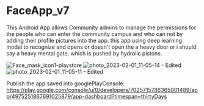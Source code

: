 # FaceApp_v7
This Android App allows Community admins to manage the permissions for the people who can enter the community campus and who can not
by adding their profile pictures into the app. this app using deep learning model to recognize and opens or doesn't open the a heavy door or i should 
say a heavy mental gate, which is pushed by hydrolic pistons.

![Face_mask_icon1-playstore](https://user-images.githubusercontent.com/22115102/215980525-575cf4c7-6a26-4785-9798-676887e791c0.png)
![photo_2023-02-01_11-05-14 - Edited](https://user-images.githubusercontent.com/22115102/215981123-4c6df315-42ac-449b-96e4-2cbd5f92ba40.png)
![photo_2023-02-01_11-05-11 - Edited](https://user-images.githubusercontent.com/22115102/215981135-b5ba9c8c-8015-4295-ba0b-dcb2798cd9ae.png)

Publish the app saved into googlePlayConsole:
https://play.google.com/console/u/0/developers/7025715786365001489/app/4975251867691025879/app-dashboard?timespan=thirtyDays
